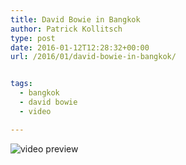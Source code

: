 ```yaml
---
title: David Bowie in Bangkok
author: Patrick Kollitsch
type: post
date: 2016-01-12T12:28:32+00:00
url: /2016/01/david-bowie-in-bangkok/


tags:
  - bangkok
  - david bowie
  - video

---
```

<div class="video-youtube embed-responsive-item" id="video-youtube-29bfd319371e0a297c2475970ceabd91" data-video="//www.youtube.com/embed/NmIDE_feJUs?&loadvideo=&autohide=2&autoplay=1&rel=0&controls=2&color=red&modestbranding=1&iv_load_policy=3&theme=light&enablejsapi=1&origin=https://localhost">
  <img src="/wp-content/imagecache/NmIDE_feJUs-hqdefault.jpg" alt="video preview" /><span class="video-youtube-play-icon" aria-label="Play this video"><i class="icon-play" aria-hidden="true"></i></span>
</div>